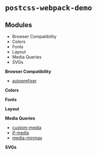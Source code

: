 # `postcss-webpack-demo`

## Modules

- Browser Compatibility
- Colors
- Fonts
- Layout
- Media Queries
- SVGs

**Browser Compatibility**

- [autoprefixer](https://github.com/postcss/autoprefixer)

**Colors**

**Fonts**

**Layout**

**Media Queries**

- [custom-media](https://github.com/postcss/postcss-custom-media)
- [if-media](https://github.com/arccoza/postcss-if-media)
- [media-minmax](https://github.com/postcss/postcss-media-minmax)

**SVGs**
